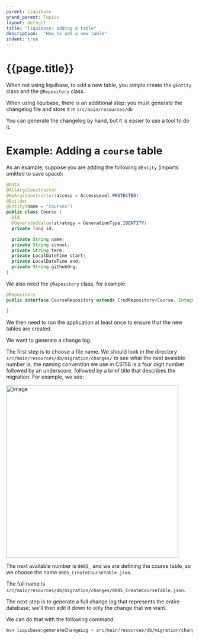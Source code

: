 ```yaml
---
parent: Liquibase
grand_parent: Topics
layout: default
title: "liquibase: adding a table"
description:  "How to add a new table"
indent: true
---
```


# {{page.title}}

When not using liquibase, to add a new table, you simple create the `@Entity` class and the `@Repository` class.

When using liquibase, there is an additional step: you must generate the changelog file and store it in `src/main/resources/db`

You can generate the changelog by hand, but it is easier to use a tool to do it.   

# Example: Adding a `course` table

As an example, suppose you are adding the following `@Entity` (imports omitted to save space):

```java
@Data
@AllArgsConstructor
@NoArgsConstructor(access = AccessLevel.PROTECTED)
@Builder
@Entity(name = "courses")
public class Course {
  @Id
  @GeneratedValue(strategy = GenerationType.IDENTITY)
  private long id;

  private String name;
  private String school;
  private String term;
  private LocalDateTime start;
  private LocalDateTime end;
  private String githubOrg;
}
```

We also need the `@Repository` class, for example:

```java
@Repository
public interface CourseRepository extends CrudRepository<Course, Integer> {

}
```

We then need to run the application at least once to ensure that the new tables are created.   

We want to generate a change log.  

The first step is to choose a file name.  We should look in the directory `src/main/resources/db/migration/changes/` to see what the next avaiable number is; the naming convention we use in CS156 is a four digit number followed by an underscore, followed by a brief title that describes the migration.   For example, we see: 

<img width="465" alt="image" src="https://github.com/ucsb-cs156/ucsb-cs156.github.io/assets/1119017/21014506-a632-48c3-a3ce-4e85c5e64648">

The next available number is `0005_` and we are defining the course table, so we choose the name `0005_CreateCourseTable.json`.

The full name is `src/main/resources/db/migration/changes/0005_CreateCourseTable.json`.

The next step is to generate a full change log that represents the entire database; we'll then edit it down to only the change that we want.

We can do that with the following command:

```sh
mvn liquibase:generateChangeLog > src/main/resources/db/migration/changes/0005_CreateCourseTable.json
```


